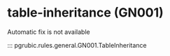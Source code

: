 # table-inheritance (GN001)

Automatic fix is not available

::: pgrubic.rules.general.GN001.TableInheritance

